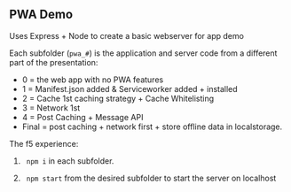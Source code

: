 ## PWA Demo

Uses Express + Node to create a basic webserver for app demo

Each subfolder (```pwa_#```) is the application and server code from a different part of the presentation:

- 0 = the web app with no PWA features
- 1 = Manifest.json added & Serviceworker added + installed
- 2 = Cache 1st caching strategy + Cache Whitelisting 
- 3 = Network 1st
- 4 = Post Caching + Message API
- Final = post caching + network first + store offline data in localstorage.

The f5 experience:

1.  ``` npm i``` in each subfolder.

1.  ``` npm start``` from the desired subfolder to start the server on localhost
